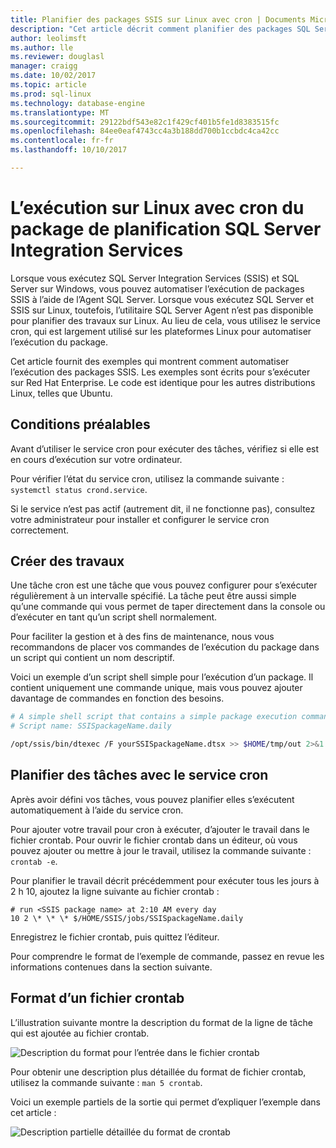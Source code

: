 ```yaml
---
title: Planifier des packages SSIS sur Linux avec cron | Documents Microsoft
description: "Cet article décrit comment planifier des packages SQL Server Integration Services (SSIS) sur Linux avec le service cron."
author: leolimsft
ms.author: lle
ms.reviewer: douglasl
manager: craigg
ms.date: 10/02/2017
ms.topic: article
ms.prod: sql-linux
ms.technology: database-engine
ms.translationtype: MT
ms.sourcegitcommit: 29122bdf543e82c1f429cf401b5fe1d8383515fc
ms.openlocfilehash: 84ee0eaf4743cc4a3b188dd700b1ccbdc4ca42cc
ms.contentlocale: fr-fr
ms.lasthandoff: 10/10/2017

---
```

# <a name="schedule-sql-server-integration-services-package-execution-on-linux-with-cron"></a>L’exécution sur Linux avec cron du package de planification SQL Server Integration Services

Lorsque vous exécutez SQL Server Integration Services (SSIS) et SQL Server sur Windows, vous pouvez automatiser l’exécution de packages SSIS à l’aide de l’Agent SQL Server. Lorsque vous exécutez SQL Server et SSIS sur Linux, toutefois, l’utilitaire SQL Server Agent n’est pas disponible pour planifier des travaux sur Linux. Au lieu de cela, vous utilisez le service cron, qui est largement utilisé sur les plateformes Linux pour automatiser l’exécution du package.

Cet article fournit des exemples qui montrent comment automatiser l’exécution des packages SSIS. Les exemples sont écrits pour s’exécuter sur Red Hat Enterprise. Le code est identique pour les autres distributions Linux, telles que Ubuntu.

## <a name="prerequisites"></a>Conditions préalables

Avant d’utiliser le service cron pour exécuter des tâches, vérifiez si elle est en cours d’exécution sur votre ordinateur.

Pour vérifier l’état du service cron, utilisez la commande suivante : `systemctl status crond.service`.

Si le service n’est pas actif (autrement dit, il ne fonctionne pas), consultez votre administrateur pour installer et configurer le service cron correctement.

## <a name="create-jobs"></a>Créer des travaux

Une tâche cron est une tâche que vous pouvez configurer pour s’exécuter régulièrement à un intervalle spécifié. La tâche peut être aussi simple qu’une commande qui vous permet de taper directement dans la console ou d’exécuter en tant qu’un script shell normalement.

Pour faciliter la gestion et à des fins de maintenance, nous vous recommandons de placer vos commandes de l’exécution du package dans un script qui contient un nom descriptif.

Voici un exemple d’un script shell simple pour l’exécution d’un package. Il contient uniquement une commande unique, mais vous pouvez ajouter davantage de commandes en fonction des besoins.

```bash
# A simple shell script that contains a simple package execution command
# Script name: SSISpackageName.daily

/opt/ssis/bin/dtexec /F yourSSISpackageName.dtsx >> $HOME/tmp/out 2>&1
```

## <a name="schedule-jobs-with-the-cron-service"></a>Planifier des tâches avec le service cron

Après avoir défini vos tâches, vous pouvez planifier elles s’exécutent automatiquement à l’aide du service cron.

Pour ajouter votre travail pour cron à exécuter, d’ajouter le travail dans le fichier crontab. Pour ouvrir le fichier crontab dans un éditeur, où vous pouvez ajouter ou mettre à jour le travail, utilisez la commande suivante : `crontab -e`.

Pour planifier le travail décrit précédemment pour exécuter tous les jours à 2 h 10, ajoutez la ligne suivante au fichier crontab :

```
# run <SSIS package name> at 2:10 AM every day
10 2 \* \* \* $/HOME/SSIS/jobs/SSISpackageName.daily
```

Enregistrez le fichier crontab, puis quittez l’éditeur.

Pour comprendre le format de l’exemple de commande, passez en revue les informations contenues dans la section suivante.
 
## <a name="format-of-a-crontab-file"></a>Format d’un fichier crontab

L’illustration suivante montre la description du format de la ligne de tâche qui est ajoutée au fichier crontab.

![Description du format pour l’entrée dans le fichier crontab](media/sql-server-linux-schedule-ssis-packages/ssis-linux-cron-job-definition.png)

Pour obtenir une description plus détaillée du format de fichier crontab, utilisez la commande suivante : `man 5 crontab`.

Voici un exemple partiels de la sortie qui permet d’expliquer l’exemple dans cet article :

![Description partielle détaillée du format de crontab](media/sql-server-linux-schedule-ssis-packages/ssis-linux-cron-crontab-format.png)

